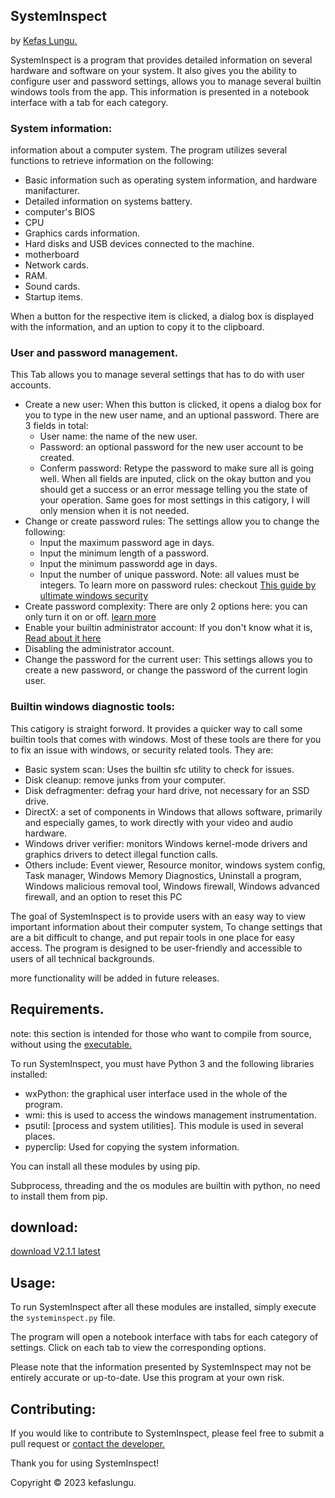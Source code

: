## SystemInspect
by [Kefas Lungu.](https://github.com/kefaslungu)

SystemInspect is a program that provides detailed information on several hardware and software on your system. It also gives you the ability to configure user and password settings, allows you to manage several builtin windows tools from the app.
This information is presented in a notebook interface with a tab for each category.

### System information:
information about a computer system. The program utilizes several functions to retrieve information on the following:
* Basic information such as operating system information, and hardware manifacturer.
* Detailed information on systems battery.
* computer's BIOS
* CPU
* Graphics cards information.
* Hard disks and USB devices connected to the machine.
* motherboard
* Network cards.
* RAM.
* Sound cards.
* Startup items.

When a button for the respective item is clicked, a dialog box is displayed with the information, and an uption to copy it to the clipboard.

### User and password management.
This Tab allows you to manage several settings that has to do with user accounts.
* Create a new user: When this button is clicked, it opens a dialog box for you to type in the new user name, and an uptional password. There are 3 fields in total:
  * User name: the name of the new user.
  * Password: an optional password for the new user account to be created.
  * Conferm password: Retype the password to make sure all is going well.
When all fields are inputed, click on the okay button and you should get a success or an error message telling you the state of your operation. Same goes for most settings in this catigory, I will only mension when it is not needed.
* Change or create password rules: The settings allow you to change the following:
  * Input the maximum password age in days.
  * Input the minimum length of a password.
  * Input the minimum passwordd age in days.
  * Input the number of unique password.
Note: all values must be integers. To learn more on password rules: checkout [This guide by ultimate windows security](https://www.ultimatewindowssecurity.com/wiki/page.aspx?spid=PasswordPolicy)
* Create password complexity: There are only 2 options here: you can only turn it on or off. [learn more](https://www.ultimatewindowssecurity.com/wiki/page.aspx?spid=PasswordComplexityRequirements)
* Enable your builtin administrator account: If you don't know what it is, [Read about it here](https://www.techtarget.com/searchwindowsserver/definition/built-in-administrator-account)
* Disabling the administrator account.
* Change the password for the current user: This settings allows you to create a new password, or change the password of the current login user.

### Builtin windows diagnostic tools:
This catigory is straight forword. It provides a quicker way to call some builtin tools that comes with windows. Most of these tools are there for you to fix an issue with windows, or security related tools. They are:
  * Basic system scan: Uses the builtin sfc utility to check for issues.
  * Disk cleanup: remove junks from your computer.
  * Disk defragmenter: defrag your hard drive, not necessary for an SSD drive.
  * DirectX: a set of components in Windows that allows software, primarily and especially games, to work directly with your video and audio hardware.
  * Windows driver verifier: monitors Windows kernel-mode drivers and graphics drivers to detect illegal function calls.
  * Others include: Event viewer, Resource monitor, windows system config, Task manager, Windows Memory Diagnostics, Uninstall a program, Windows malicious removal tool, Windows firewall, Windows advanced firewall, and an option to reset this PC

The goal of SystemInspect is to provide users with an easy way to view important information about their computer system, To change settings that are a bit difficult to change, and put repair tools in one place for easy access. The program is designed to be user-friendly and accessible to users of all technical backgrounds.

more functionality will be added in future releases.
## Requirements.
note: this section is intended for those who want to compile from source, without using the [executable.](https://github.com/kefaslungu/systeminspect/releases/download/2.1.1/systeminspectV2.1.1.exe)

To run SystemInspect, you must have Python 3 and the following libraries installed:

* wxPython: the graphical user interface used in the whole of the program.
* wmi: this is used to access the windows management instrumentation.
* psutil: [process and system utilities]. This module is used in several places.
* pyperclip: Used for copying the system information.

You can install all these modules by using pip.

Subprocess, threading and the os modules are builtin with python, no need to install them from pip.
## download:
[download V2.1.1 latest](https://github.com/kefaslungu/systeminspect/releases/download/2.1.1/systeminspectV2.1.1.exe)

## Usage:
To run SystemInspect after all these modules are installed, simply execute the `systeminspect.py` file.

The program will open a notebook interface with tabs for each category of settings. Click on each tab to view the corresponding options.

Please note that the information presented by SystemInspect may not be entirely accurate or up-to-date. Use this program at your own risk.
## Contributing:
If you would like to contribute to SystemInspect, please feel free to submit a pull request or [contact the developer.](jameskefaslungu@gmail.com)

Thank you for using SystemInspect!

Copyright © 2023 kefaslungu.
